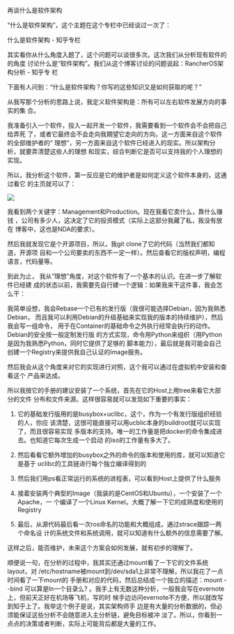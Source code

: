     
再谈什么是软件架构

“什么是软件架构”，这个主题在这个专栏中已经谈过一次了：

什么是软件架构 - 知乎专栏

其实看你从什么角度入题了，这个问题可以谈很多次。这次我们从分析现有软件的的角度
讨论什么是“软件架构”。我们从这个博客讨论的问题说起：RancherOS架构分析 - 知乎专
栏

下面有人问到：“什么是软件架构？你写的这些知识又是如何获取的呢？”

从我写那个分析的思路上说，我定义软件架构是：所有可以左右软件发展方向的事实的集
合。

我准备引入一个软件，投入一起开发一个软件，我需要看到一个软件会不会把自己给弄死
了，或者它最终会不会走向我期望它走向的方向。这一方面来自这个软件的全部维护者的“
理想”，另一方面来自这个软件已经进入的现实。所以架构分析，就要弄清楚这些人的理想
和现实，综合判断它是否可以支持我的个人理想的实现。

所以，我分析这个软件，第一反应是它的维护者是如何定义这个软件本身的，这通过看它
的主页就可以了：

![](_static/container.png)

  我看到两个关键字：Management和Production。现在我看它卖什么，靠什么赚钱
  ，公司有多少人，这决定了它的投资模式（实际上这部分我藏了私，我没有放在
  博客中，这也是NDA的要求）。

然后我就发现它是个开源项目，所以，我git clone了它的代码（当然我们都知道，开源项
目和一个公司要卖的东西不一定一样）。然后查看它的版权声明，编程语言，代码量等。

到此为止， 我从“理想”角度，对这个软件有了一个基本的认识。在进一步了解软件已经建
成的状态以前，我需要先自行建一个逻辑：如果我来干这件事，我会怎么干：

我简单设想，我会Rebase一个已有的发行版（我很可能选择Debian，因为我熟悉Debian，
而且我可以利用Debian的升级基础来实现我的版本的持续维护），然后我会写一组命令，
用于在Container的基础命令之外执行经常会执行的动作。Debian的安全按一般定制发行版
的方式实现，命令用Python来组织（用Python是因为我熟悉Python，同时它提供了足够的
脚本能力），最后就是我可能会自己创建一个Registry来提供我自己认证的Image服务。

然后我会从这个角度来对它的实现进行对照，这个我可以通过在虚拟机中安装和查看这个
产品来达成。

所以我按它的手册的建议安装了一个系统，首先在它的Host上用tree来看它大部分的文件
分布和文件来源。这样很容易就可以发现如下重要的事实：

1. 它的基础发行版用的是busybox+uclibc，这个，作为一个有发行版组织经验的人，你应
  该清楚，这很可能直接可以用ucblic本身的buildroot就可以实现了，而且很容易实现
  多版本的支持。唯一的工作量是把docker的命令集成进去。也知道它每次生成一个启动
  的iso的工作量有多大了。

2. 然后看看它额外增加的busybox之外的命令的版本和使用的库，就可以知道它是基于
  uclibc的工具链进行每个独立编译得到的

3. 然后我们用ps看正常运行的系统的进程表，可以看到Host上提供了什么服务

4. 接着安装两个典型的Image（我装的是CentOS和Ubuntu），一个安装了一个Apache，一
  个编译了一个Linux Kernel。大概了解一下它的成熟度和使用的Registry

5. 最后，从源代码最后看一次ros命名的功能和大概组成，通过strace跟踪一两个命名设
  计的系统文件和系统调用，就可以知道有什么额外的信息需要了解。

这样之后，能否维护，未来这个方案会如何发展，就有初步的理解了。

顺便说一句，在分析的过程中，我其实还通过mount看了一下它的文件系统layout，对
/etc/hostname被mount到/dev/sda1上非常不理解，所以我花了一点时间看了一下mount的
手册和对应的代码，然后总结成一个独立的描述：mount --bind 可以算是ln一个目录么?
。我手上有无数这种分析，一般我会写在evernote上，但前天正好在机场等飞机，写的时
候手边访问evernote不方便，所以就改写到知乎上了。我举这个例子是说，其实架构师手
边是有大量的分析数据的，但必须能保证这些分析不会随意进入主分析链，避免目标被冲
淡了。所以，你看到一点点的决策或者判断，实际上可能背后都是大量的工作。
